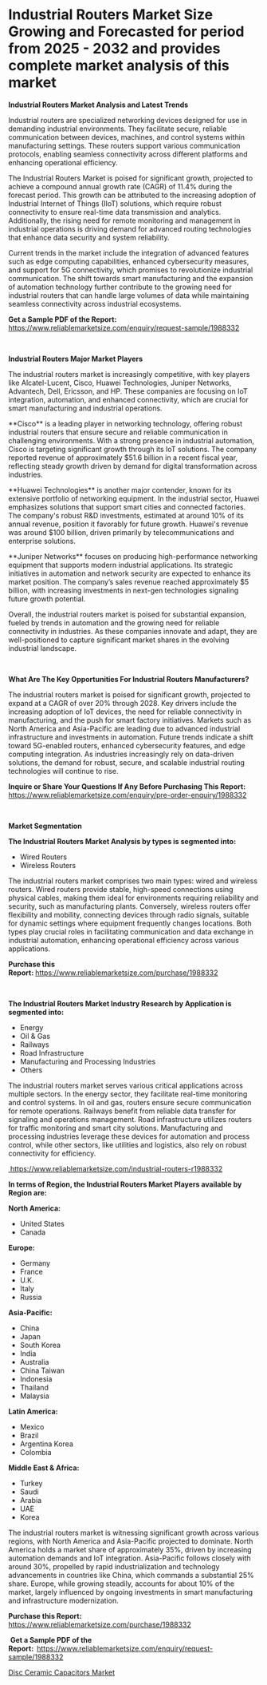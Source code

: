 <p><h1>Industrial Routers Market Size Growing and Forecasted for period from 2025 - 2032 and provides complete market analysis of this market</h1></p><p><strong>Industrial Routers Market Analysis and Latest Trends</strong></p>
<p><p>Industrial routers are specialized networking devices designed for use in demanding industrial environments. They facilitate secure, reliable communication between devices, machines, and control systems within manufacturing settings. These routers support various communication protocols, enabling seamless connectivity across different platforms and enhancing operational efficiency.</p><p>The Industrial Routers Market is poised for significant growth, projected to achieve a compound annual growth rate (CAGR) of 11.4% during the forecast period. This growth can be attributed to the increasing adoption of Industrial Internet of Things (IIoT) solutions, which require robust connectivity to ensure real-time data transmission and analytics. Additionally, the rising need for remote monitoring and management in industrial operations is driving demand for advanced routing technologies that enhance data security and system reliability.</p><p>Current trends in the market include the integration of advanced features such as edge computing capabilities, enhanced cybersecurity measures, and support for 5G connectivity, which promises to revolutionize industrial communication. The shift towards smart manufacturing and the expansion of automation technology further contribute to the growing need for industrial routers that can handle large volumes of data while maintaining seamless connectivity across industrial ecosystems.</p></p>
<p><strong>Get a Sample PDF of the Report:&nbsp;</strong> <a href="https://www.reliablemarketsize.com/enquiry/request-sample/1988332?utm_campaign=3544&utm_medium=2&utm_source=Github&utm_content=ia&utm_term=06042025&utm_id=industrial-routers">https://www.reliablemarketsize.com/enquiry/request-sample/1988332</a></p>
<p>&nbsp;</p>
<p><strong>Industrial Routers Major Market Players</strong></p>
<p><p>The industrial routers market is increasingly competitive, with key players like Alcatel-Lucent, Cisco, Huawei Technologies, Juniper Networks, Advantech, Dell, Ericsson, and HP. These companies are focusing on IoT integration, automation, and enhanced connectivity, which are crucial for smart manufacturing and industrial operations.</p><p>**Cisco** is a leading player in networking technology, offering robust industrial routers that ensure secure and reliable communication in challenging environments. With a strong presence in industrial automation, Cisco is targeting significant growth through its IoT solutions. The company reported revenue of approximately $51.6 billion in a recent fiscal year, reflecting steady growth driven by demand for digital transformation across industries.</p><p>**Huawei Technologies** is another major contender, known for its extensive portfolio of networking equipment. In the industrial sector, Huawei emphasizes solutions that support smart cities and connected factories. The company's robust R&D investments, estimated at around 10% of its annual revenue, position it favorably for future growth. Huawei's revenue was around $100 billion, driven primarily by telecommunications and enterprise solutions.</p><p>**Juniper Networks** focuses on producing high-performance networking equipment that supports modern industrial applications. Its strategic initiatives in automation and network security are expected to enhance its market position. The company’s sales revenue reached approximately $5 billion, with increasing investments in next-gen technologies signaling future growth potential.</p><p>Overall, the industrial routers market is poised for substantial expansion, fueled by trends in automation and the growing need for reliable connectivity in industries. As these companies innovate and adapt, they are well-positioned to capture significant market shares in the evolving industrial landscape.</p></p>
<p>&nbsp;</p>
<p><strong>What Are The Key Opportunities For Industrial Routers Manufacturers?</strong></p>
<p><p>The industrial routers market is poised for significant growth, projected to expand at a CAGR of over 20% through 2028. Key drivers include the increasing adoption of IoT devices, the need for reliable connectivity in manufacturing, and the push for smart factory initiatives. Markets such as North America and Asia-Pacific are leading due to advanced industrial infrastructure and investments in automation. Future trends indicate a shift toward 5G-enabled routers, enhanced cybersecurity features, and edge computing integration. As industries increasingly rely on data-driven solutions, the demand for robust, secure, and scalable industrial routing technologies will continue to rise.</p></p>
<p><strong>Inquire or Share Your Questions If Any Before Purchasing This Report:</strong> <a href="https://www.reliablemarketsize.com/enquiry/pre-order-enquiry/1988332?utm_campaign=3544&utm_medium=2&utm_source=Github&utm_content=ia&utm_term=06042025&utm_id=industrial-routers">https://www.reliablemarketsize.com/enquiry/pre-order-enquiry/1988332</a></p>
<p>&nbsp;</p>
<p><strong>Market Segmentation</strong></p>
<p><strong>The Industrial Routers Market Analysis by types is segmented into:</strong></p>
<p><ul><li>Wired Routers</li><li>Wireless Routers</li></ul></p>
<p><p>The industrial routers market comprises two main types: wired and wireless routers. Wired routers provide stable, high-speed connections using physical cables, making them ideal for environments requiring reliability and security, such as manufacturing plants. Conversely, wireless routers offer flexibility and mobility, connecting devices through radio signals, suitable for dynamic settings where equipment frequently changes locations. Both types play crucial roles in facilitating communication and data exchange in industrial automation, enhancing operational efficiency across various applications.</p></p>
<p><strong>Purchase this Report:&nbsp;</strong><a href="https://www.reliablemarketsize.com/purchase/1988332?utm_campaign=3544&utm_medium=2&utm_source=Github&utm_content=ia&utm_term=06042025&utm_id=industrial-routers">https://www.reliablemarketsize.com/purchase/1988332</a></p>
<p>&nbsp;</p>
<p><strong>The Industrial Routers Market Industry Research by Application is segmented into:</strong></p>
<p><ul><li>Energy</li><li>Oil & Gas</li><li>Railways</li><li>Road Infrastructure</li><li>Manufacturing and Processing Industries</li><li>Others</li></ul></p>
<p><p>The industrial routers market serves various critical applications across multiple sectors. In the energy sector, they facilitate real-time monitoring and control systems. In oil and gas, routers ensure secure communication for remote operations. Railways benefit from reliable data transfer for signaling and operations management. Road infrastructure utilizes routers for traffic monitoring and smart city solutions. Manufacturing and processing industries leverage these devices for automation and process control, while other sectors, like utilities and logistics, also rely on robust connectivity for efficiency.</p></p>
<p><a href="https://www.reliablemarketsize.com/industrial-routers-r1988332?utm_campaign=3544&utm_medium=2&utm_source=Github&utm_content=ia&utm_term=06042025&utm_id=industrial-routers">&nbsp;https://www.reliablemarketsize.com/industrial-routers-r1988332</a></p>
<p><strong>In terms of Region, the Industrial Routers Market Players available by Region are:</strong></p>
<p>
    <p> <strong> North America: </strong>
        <ul>
            <li>United States</li>
            <li>Canada</li>
        </ul>
        </p> 
    <p> <strong> Europe: </strong>
        <ul>
            <li>Germany</li>
            <li>France</li>
            <li>U.K.</li>
            <li>Italy</li>
            <li>Russia</li>
        </ul>
        </p> 
    <p> <strong> Asia-Pacific: </strong>
        <ul>
            <li>China</li>
            <li>Japan</li>
            <li>South Korea</li>
            <li>India</li>
            <li>Australia</li>
            <li>China Taiwan</li>
            <li>Indonesia</li>
            <li>Thailand</li>
            <li>Malaysia</li>
        </ul>
        </p> 
    <p> <strong> Latin America: </strong>
        <ul>
            <li>Mexico</li>
            <li>Brazil</li>
            <li>Argentina Korea</li>
            <li>Colombia</li>
        </ul>
        </p> 
    <p> <strong> Middle East & Africa: </strong>
        <ul>
            <li>Turkey</li>
            <li>Saudi</li>
            <li>Arabia</li>
            <li>UAE</li>
            <li>Korea</li>
        </ul>
    </p>
    </p>
<p><p>The industrial routers market is witnessing significant growth across various regions, with North America and Asia-Pacific projected to dominate. North America holds a market share of approximately 35%, driven by increasing automation demands and IoT integration. Asia-Pacific follows closely with around 30%, propelled by rapid industrialization and technology advancements in countries like China, which commands a substantial 25% share. Europe, while growing steadily, accounts for about 10% of the market, largely influenced by ongoing investments in smart manufacturing and infrastructure modernization.</p></p>
<p><strong>Purchase this Report: </strong><a href="https://www.reliablemarketsize.com/purchase/1988332?utm_campaign=3544&utm_medium=2&utm_source=Github&utm_content=ia&utm_term=06042025&utm_id=industrial-routers">https://www.reliablemarketsize.com/purchase/1988332</a></p>
<p>&nbsp;<strong>Get a Sample PDF of the Report:&nbsp;&nbsp;</strong><a href="https://www.reliablemarketsize.com/enquiry/request-sample/1988332?utm_campaign=3544&utm_medium=2&utm_source=Github&utm_content=ia&utm_term=06042025&utm_id=industrial-routers">https://www.reliablemarketsize.com/enquiry/request-sample/1988332</a></p>
<p><strong></strong></p>
<p><p><a href="https://github.com/sanokdagada01/Market-Research-Report-List-1/blob/main/disc-ceramic-capacitors-market.md?utm_campaign=3544&utm_medium=2&utm_source=Github&utm_content=ia&utm_term=06042025&utm_id=industrial-routers">Disc Ceramic Capacitors Market</a></p></p>